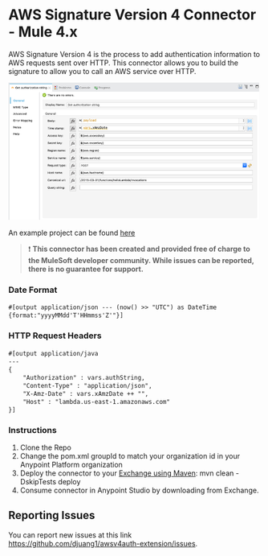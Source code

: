 # AWS Signature Version 4 Connector - Mule 4.x

AWS Signature Version 4 is the process to add authentication information to AWS requests sent over HTTP. This connector allows you to build the signature to allow you to call an AWS service over HTTP. 

<img src="https://github.com/djuang1/djuang1.github.io/blob/master/img/aws-sig-v4/aws-sig-v4-config.png?raw=true" width="500px">

An example project can be found [here](https://github.com/djuang1/aws-sig-v4-example-mule4)

> :exclamation: **This connector has been created and provided free of charge to the MuleSoft developer community. While issues can be reported, there is no guarantee for support.**

### Date Format
```
#[output application/json --- (now() >> "UTC") as DateTime  {format:"yyyyMMdd'T'HHmmss'Z'"}]
```

### HTTP Request Headers
```
#[output application/java
---
{
    "Authorization" : vars.authString,
    "Content-Type" : "application/json",
    "X-Amz-Date" : vars.xAmzDate ++ "",
    "Host" : "lambda.us-east-1.amazonaws.com"
}]
```

### Instructions

1.  Clone the Repo
2.  Change the pom.xml groupId to match your organization id in your Anypoint Platform organization
3.  Deploy the connector to your [Exchange using Maven](https://docs.mulesoft.com/exchange/to-publish-assets-maven):  mvn clean -DskipTests deploy
4.  Consume connector in Anypoint Studio by downloading from Exchange.

## Reporting Issues

You can report new issues at this link https://github.com/djuang1/awsv4auth-extension/issues.